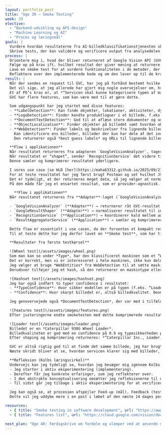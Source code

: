 ```yaml
---
layout: portfolio_post
title: "Uge 39 – Smoke Testing"
week: 39
elective: 
  - "Backend-udvikling og API-design"
  - "Machine Learning og AI"
  - "Proces og læringsmål"
goals: |
  Vurdere hvordan resultaterne fra AI-billedklassifikationstjenesten skal behandles og vægtes i en samlet vurdering.  
  Skrive tests, der kan validere og verificere output fra analysedelen i microservicen.
process: |
  Orientere mig i, hvad der bliver returneret af Google Vision API (GVC), når der sendes en request.  
  Følge op på krav ift. hvilket resultat der giver mening at returnere til brugeren.  
  Lave en smoke test for at vurdere funktionaliteten i de metoder, der skal behandle det JSON-materiale, der returneres.  
  Reflektere over den implementerede kode og om den lever op til de krav, der er opstillet. 
result: |
  Når der sendes en request til GVC, har jeg på forhånd bestemt hvilke features billedet skal vurderes på.  
  Det vil sige, at jeg allerede har gjort mig nogle overvejelser om, hvad der skal til for at lave et tilfredsstillende resultat ift. de krav, der er stillet.  
  Et af PO’s krav er, at *“Servicen skal kunne kategorisere typen af maskine”*.  
  GVC har flere features, som kan være med til at gøre dette.  

  Som udgangspunkt har jeg startet med disse features:  
  - **LabelDetection**: Kan finde objekter, lokationer, aktiviteter, dyrearter, produkter og mere.  
  - **LogoDetection**: Finder kendte produktlogoer i et billede, f.eks. *Caterpillar*.  
  - **DocumentTextDetection**: God til at aflæse store dokumenter og udlede tekst fra disse.  
  - **ObjectLocalization**: Finder objekter på billedet samt hvordan objektet er placeret.  
  - **WebDetection**: Finder labels og beskrivelser fra lignende billeder på nettet.  
    Kan identificere ens billeder, billeder der kun har dele af det indsendte billede, eller billeder der ligner.  
    Den returnerer også *best guess labels* og URLs til lignende billeder.  

  **Flow i applikationen**  
  Når resultatet returneres fra adapteren `GoogleVisionAnalyzer`, tager min `RecognitionService` resultatet og sender det til interfacet `IResultShaper`, som her er implementeret af adapteren `GoogleResultShaper`.  
  Når resultatet er “shapet”, sender `RecognitionService` det videre til `IResultAggregator`, som er implementeret af `ResultAggregatorService`.  
  Denne samler og komprimerer resultatet yderligere.  

  I vores use case (se HLD [her](https://maha63312.github.io/2025/09/21/uge38.html)) skal servicen kunne *“Klassificere og genkende indhold i billeder”*.  
  For at teste resultatet har jeg først brugt Postman og set hvilket JSON-materiale, der returneres fra GVC.  
  Det er tydeligt, at der returneres meget data, så jeg vælger at normalisere resultatet ved hjælp af `GoogleResultShaper`, og oversætter det til en egen model `ShapedResultDto`.  
  På den måde får jeg et ensartet resultat, som er provider-agnostisk.  

    **Flow i applikationen**  
  Når resultatet returneres fra **Adapter**-laget (`GoogleVisionAnalyzer`), tager min **Application Service** (`RecognitionService`) resultatet og sender det videre til interfacet `IResultShaper`.  

  - `GoogleVisionAnalyzer` (**Adapter**) → returnerer råt GVC-resultat.  
  - `GoogleResultShaper` (**Adapter**) → normaliserer resultatet til intern model (`ShapedResultDto`).  
  - `RecognitionService` (**Application**) → koordinerer kald mellem adaptere og aggregator.  
  - `ResultAggregatorService` (**Application**) → samler og komprimerer resultater, fjerner dubletter, udregner gennemsnitlig confidence og returnerer “Top N” vigtigste fund.  

  Dette flow er essentielt i use casen, da der forventes et kompakt resultat med metadata, der identificerer maskinen på billedet.  
  Til at teste dette har jeg derfor lavet en **Smoke test**, som har til formål at evaluere grundlæggende funktionalitet i applikationen.  

  **Resultater fra første testkørsel**  

  ![Wheel test](/assets/images/wheel.png)  
  Som man kan se under *Type*, har den klassificeret maskinen som et “Wheel” (hjul).  
  Det er korrekt, men vi er interesseret i hele maskinen, ikke kun dele. Derfor justerer jeg features og vægtning.  
  Jeg vælger at bruge *WebEntities* fra WebDetection til at sætte maskintype.  
  Derudover tilføjer jeg et hash, så den returnerer en maskintype eller ellers *null*.  

  ![Hashset test](/assets/images/hashset.png)  
  Jeg har også indført to typer confidence i resultatet:  
  - **TypeConfidence**: Hvor sikker modellen er på typen (f.eks. “Loader”).  
  - **Confidence**: Hvor skarpt billedet er, altså billedkvalitet. Denne udledes fra *ObjectLocalization*.  

  Jeg genovervejede også *DocumentTextDetection*, der var med i tilfælde af, at der er billede af en tekstfyldt side, men da dette ikke er en del af use casen, har jeg i stedet valgt den lettere *TextDetection*.  

  ![Features test](/assets/images/features.png)  
  Efter justeringerne endte smoketesten med dette komprimerede resultat:  

  ![Loader test](/assets/images/loader.png)  
  Billedet er en *Caterpillar 930G Wheel Loader*.  
  Billedkvaliteten er god med en confidence på 0.9 og typesikkerheden på 0.73.  
  Efter shaping og komprimering returneres: *“Caterpillar Inc., Loader, 930G”*.  

  GVC er altså rigtig god til at finde det samme billede, jeg har brugt som testobjekt.  
  Næste skridt bliver at se, hvordan servicen klarer sig med billeder, jeg selv har taget og uploadet.  

  **Refleksion (Kolbs læringscirkel)**  
  Undervejs kan jeg tydeligt se, hvordan jeg bevæger mig igennem Kolbs læringscirkel (se [her](https://maha63312.github.io/2025/09/10/uge37.html)):  
  - Jeg starter i aktiv eksperimentering (implementering).  
  - Derefter får jeg konkrete erfaringer, som jeg reflekterer over.  
  - I den abstrakte konceptualisering omsætter jeg refleksionerne til nye ideer.  
  - Til sidst går jeg tilbage i aktiv eksperimentering for at verificere de nye ideer.  

  Jeg kan også se, at processen afspejler Feed-up (mål), Feedback (test) og Feedforward (læring og omskrivning).  
  Dette vil jeg uddybe mere i en post i løbet af den næste 14 dages periode.  

resources:
  - { title: "Smoke testing in software development", url: "https://www.c-sharpcorner.com/article/smoke-testing-in-software-development/" }
  - { title: "Features list", url: "https://cloud.google.com/vision/docs/features-list" }

next_plan: "Uge 40: Færdigskrive om fordele og ulemper ved at anvende microservices kontra en monolitisk arkitektur. Lave nye læringsmål for de næste 14 dage."
---
```

